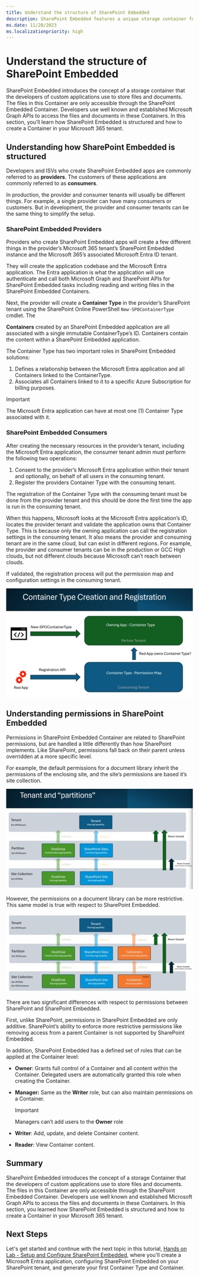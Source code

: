 ```yaml
---
title: Understand the structure of SharePoint Embedded
description: SharePoint Embedded features a unique storage container for managing files in custom apps, accessed via Microsoft Graph APIs; this section teaches Container creation within a Microsoft 365 tenant.
ms.date: 11/28/2023
ms.localizationpriority: high
---
```

# Understand the structure of SharePoint Embedded

SharePoint Embedded introduces the concept of a storage container that the developers of custom applications use to store files and documents. The files in this Container are only accessible through the SharePoint Embedded Container. Developers use well known and established Microsoft Graph APIs to access the files and documents in these Containers. In this section, you’ll learn how SharePoint Embedded is structured and how to create a Container in your Microsoft 365 tenant.

## Understanding how SharePoint Embedded is structured

Developers and ISVs who create SharePoint Embedded apps are commonly referred to as **providers**. The customers of these applications are commonly referred to as **consumers**.

In production, the provider and consumer tenants will usually be different things. For example, a single provider can have many consumers or customers. But in development, the provider and consumer tenants can be the same thing to simplify the setup.

### SharePoint Embedded Providers

Providers who create SharePoint Embedded apps will create a few different things in the provider’s Microsoft 365 tenant’s SharePoint Embedded instance and the Microsoft 365’s associated Microsoft Entra ID tenant.

They will create the application codebase and the Microsoft Entra application. The Entra application is what the application will use authenticate and call both Microsoft Graph and SharePoint APIs for SharePoint Embedded tasks including reading and writing files in the SharePoint Embedded Containers.

Next, the provider will create a **Container Type** in the provider’s SharePoint tenant using the SharePoint Online PowerShell `New-SPOContainerType` cmdlet. The

**Containers** created by an SharePoint Embedded application are all associated with a single immutable ContainerType’s ID. Containers contain the content within a SharePoint Embedded application.

The Container Type has two important roles in SharePoint Embedded solutions:

1. Defines a relationship between the Microsoft Entra application and all Containers linked to the ContainerType.
1. Associates all Containers linked to it to a specific Azure Subscription for billing purposes.

> [!IMPORTANT]
> The Microsoft Entra application can have at most one (1) Container Type associated with it.

### SharePoint Embedded Consumers

After creating the necessary resources in the provider’s tenant, including the Microsoft Entra application, the consumer tenant admin must perform the following two operations:

1. Consent to the provider’s Microsoft Entra application within their tenant and optionally, on behalf of all users in the consuming tenant.
1. Register the providers Container Type with the consuming tenant.

The registration of the Container Type with the consuming tenant must be done from the provider tenant and this should be done the first time the app is run in the consuming tenant.

When this happens, Microsoft looks at the Microsoft Entra application’s ID, locates the provider tenant and validate the application owns that Container Type. This is because only the owning application can call the registration settings in the consuming tenant. It also means the provider and consuming tenant are in the same cloud, but can exist in different regions. For example, the provider and consumer tenants can be in the production or GCC High clouds, but not different clouds because Microsoft can’t reach between clouds.

If validated, the registration process will put the permission map and configuration settings in the consuming tenant.

![Screenshot showing the relationship of a Container Type with the provider and consumer tenants.](./images/m01/04-containertype-creeation-registration.png)

## Understanding permissions in SharePoint Embedded

Permissions in SharePoint Embedded Container are related to SharePoint permissions, but are handled a little differently than how SharePoint implements. Like SharePoint, permissions fall back on their parent unless overridden at a more specific level.

For example, the default permissions for a document library inherit the permissions of the enclosing site, and the site’s permissions are based it’s site collection.

![Screenshot showing the SharePoint tenant and partition.](./images/m01/04-tenant-partitions.png)

However, the permissions on a document library can be more restrictive. This same model is true with respect to SharePoint Embedded.

![Screenshot showing the SharePoint and OneDrive permission model.](./images/m01/04-sharepoint-onedrive-permission-model.png)

There are two significant differences with respect to permissions between SharePoint and SharePoint Embedded.

First, unlike SharePoint, permissions in SharePoint Embedded are only additive. SharePoint’s ability to enforce more restrictive permissions like removing access from a parent Container is not supported by SharePoint Embedded.

In addition, SharePoint Embedded has a defined set of roles that can be applied at the Container level:

- **Owner**: Grants full control of a Container and all content within the Container. Delegated users are automatically granted this role when creating the Container.
- **Manager:** Same as the **Writer** role, but can also maintain permissions on a Container.

    > [!IMPORTANT]
    > Managers can’t add users to the **Owner** role

- **Writer**: Add, update, and delete Container content.
- **Reader**: View Container content.

## Summary

SharePoint Embedded introduces the concept of a storage Container that the developers of custom applications use to store files and documents. The files in this Container are only accessible through the SharePoint Embedded Container. Developers use well known and established Microsoft Graph APIs to access the files and documents in these Containers. In this section, you learned how SharePoint Embedded is structured and how to create a Container in your Microsoft 365 tenant.

## Next Steps

Let's get started and continue with the next topic in this tutorial, [Hands on Lab - Setup and Configure SharePoint Embedded](m01-05-hol.md), where you'll create a Microsoft Entra application, configuring SharePoint Embedded on your SharePoint tenant, and generate your first Container Type and Container.
